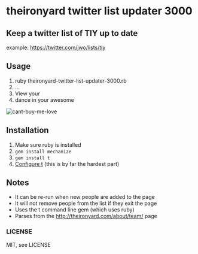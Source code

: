# theironyard twitter list updater 3000

## Keep a twitter list of TIY up to date

example: https://twitter.com/jwo/lists/tiy

Usage
----

1. ruby theironyard-twitter-list-updater-3000.rb
1. ...
1. View your
1. dance in your awesome

![cant-buy-me-love](http://i.giphy.com/mWmwUyFk1rCXC.gif)

Installation
------------

1. Make sure ruby is installed
1. `gem install mechanize`
1. `gem install t`
1. [Configure t](https://github.com/sferik/t#configuration) (this is by far the hardest part)

Notes
----

- It can be re-run when new people are added to the page
- It will not remove people from the list if they exit the page
- Uses the t command line gem (which uses ruby)
- Parses from the http://theironyard.com/about/team/ page

### LICENSE

MIT, see LICENSE
